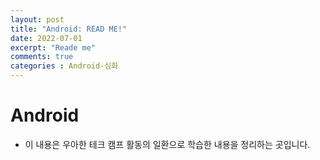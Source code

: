 ```yaml
---
layout: post
title: "Android: READ ME!"
date: 2022-07-01
excerpt: "Reade me"
comments: true
categories : Android-심화
---
```


# Android
- 이 내용은 우아한 테크 캠프 활동의 일환으로 학습한 내용을 정리하는 곳입니다.